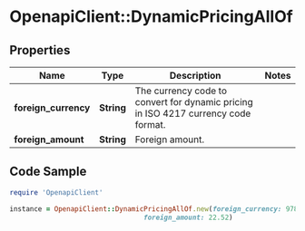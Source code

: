 # OpenapiClient::DynamicPricingAllOf

## Properties

Name | Type | Description | Notes
------------ | ------------- | ------------- | -------------
**foreign_currency** | **String** | The currency code to convert for dynamic pricing in ISO 4217 currency code format. | 
**foreign_amount** | **String** | Foreign amount. | 

## Code Sample

```ruby
require 'OpenapiClient'

instance = OpenapiClient::DynamicPricingAllOf.new(foreign_currency: 978,
                                 foreign_amount: 22.52)
```


